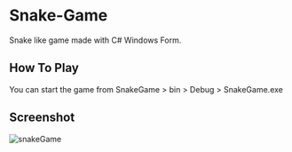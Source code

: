 # Snake-Game
Snake like game made with C# Windows Form.
## How To Play
You can start the game from SnakeGame > bin > Debug > SnakeGame.exe
## Screenshot
![snakeGame](https://github.com/SutcuKutay/Snake-Game/assets/94748829/087be20b-26cb-4e15-a801-be3ec478324f)
